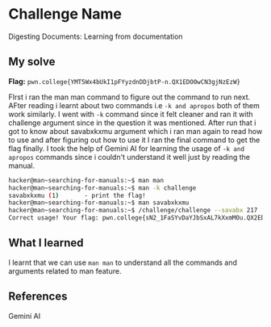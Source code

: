 # Challenge Name
Digesting Documents: Learning from documentation

## My solve
**Flag:** `pwn.college{YMT5Wx4bUkI1pFYyzdnDDjbtP-n.QX1EDO0wCN3gjNzEzW}`

FIrst i ran the man man command to figure out the command to run next. AFter reading i learnt about two commands i.e `-k and apropos` both of them work similarly. I went with `-k` command since it felt cleaner and ran it with challenge argument since in the question it was mentioned. After run that i got to know  about savabxkxmu argument which i ran man again to read how to use and after figuring out how to use it I ran the final command to get the flag finally. I took the help of Gemini AI for learning the usage of `-k and apropos` commands since i couldn't understand it well just by reading the manual.
```bash
hacker@man~searching-for-manuals:~$ man man
hacker@man~searching-for-manuals:~$ man -k challenge
savabxkxmu (1)       - print the flag!
hacker@man~searching-for-manuals:~$ man savabxkxmu
hacker@man~searching-for-manuals:~$ /challenge/challenge --savabx 217
Correct usage! Your flag: pwn.college{sN2_1FaSYvDaYJbSxAL7kXxmMOu.QX2EDO0wCN3gjNzEzW}
```

## What I learned
I learnt that we can use `man man` to understand all the commands and arguments related to man feature. 

## References 
Gemini AI